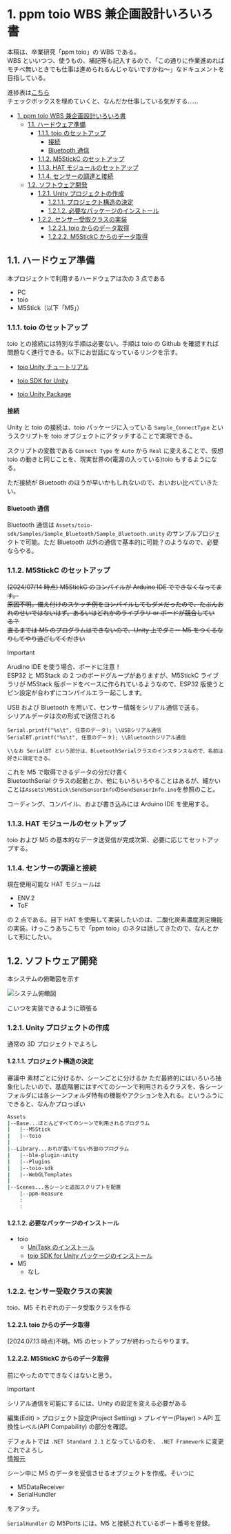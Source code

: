 # 1. ppm toio WBS 兼企画設計いろいろ書

本稿は、卒業研究「ppm toio」の WBS である。\
WBS といいつつ、使うもの、補記等も記入するので、「この通りに作業進めればモチベ無いときでも仕事は進められるんじゃないですかね～」なドキュメントを目指している。

進捗表は[こちら](https://docs.google.com/spreadsheets/d/1U639k4QWcusb2OYTR_0ER-CtmLVivnQl1xtwEm9VkqM/edit?usp=sharing)\
チェックボックスを埋めていくと、なんだか仕事している気がする……

- [1. ppm toio WBS 兼企画設計いろいろ書](#1-ppm-toio-wbs-兼企画設計いろいろ書)
	- [1.1. ハードウェア準備](#11-ハードウェア準備)
		- [1.1.1. toio のセットアップ](#111-toio-のセットアップ)
			- [接続](#接続)
			- [Bluetooth 通信](#bluetooth-通信)
		- [1.1.2. M5StickC のセットアップ](#112-m5stickc-のセットアップ)
		- [1.1.3. HAT モジュールのセットアップ](#113-hat-モジュールのセットアップ)
		- [1.1.4. センサーの調達と接続](#114-センサーの調達と接続)
	- [1.2. ソフトウェア開発](#12-ソフトウェア開発)
		- [1.2.1. Unity プロジェクトの作成](#121-unity-プロジェクトの作成)
			- [1.2.1.1. プロジェクト構造の決定](#1211-プロジェクト構造の決定)
			- [1.2.1.2. 必要なパッケージのインストール](#1212-必要なパッケージのインストール)
		- [1.2.2. センサー受取クラスの実装](#122-センサー受取クラスの実装)
			- [1.2.2.1. toio からのデータ取得](#1221-toio-からのデータ取得)
			- [1.2.2.2. M5StickC からのデータ取得](#1222-m5stickc-からのデータ取得)

## 1.1. ハードウェア準備

本プロジェクトで利用するハードウェアは次の 3 点である

- PC
- toio
- M5Stick（以下「M5」）

### 1.1.1. toio のセットアップ

toio との接続には特別な手順は必要ない。手順は toio の Github を確認すれば問題なく進行できる。以下にお世話になっているリンクを示す。

- [toio Unity チュートリアル](https://github.com/morikatron/toio-sdk-for-unity/blob/main/docs/tutorials_basic.md)

- [toio SDK for Unity](https://github.com/morikatron/toio-sdk-for-unity/blob/main/docs/download_sdk.md)

- [toio Unity Package](https://github.com/morikatron/toio-sdk-for-unity/releases/)

#### 接続

Unity と toio の接続は、toio パッケージに入っている `Sample_ConnectType` というスクリプトを toio オブジェクトにアタッチすることで実現できる。

スクリプトの変数である `Connect Type` を `Auto` から `Real` に変えることで、仮想 toio の動きと同じことを、現実世界の(電源の入っている)toio もするようになる。

ただ接続が Bluetooth のほうが早いかもしれないので、おいおい比べていきたい。

#### Bluetooth 通信

Bluetooth 通信は `Assets/toio-sdk/Samples/Sample_Bluetooth/Sample_Bluetooth.unity` のサンプルプロジェクトで可能。ただ Bluetooth 以外の通信で基本的に可能？のようなので、必要ならやる。

### 1.1.2. M5StickC のセットアップ

~~(2024/07/14 時点) M5StickC のコンパイルが Arduino IDE でできなくなってます。\
原因不明。備え付けのスケッチ例をコンパイルしてもダメだったので、たぶんおれのせいではないはず。あるいはどれかのライブラリ or ボードが競合している？\
直るまでは M5 のプログラムはできないので、Unity 上でダミー M5 をつくるなりしてやり過ごしてください~~

> [!IMPORTANT]
> Arudino IDE を使う場合、ボードに注意！\
> ESP32 と M5Stack の 2 つのボードグループがありますが、M5StickC ライブラリが M5Stack 版ボードをベースに作られているようなので、ESP32 版使うとピン設定が合わずにコンパイルエラー起こします。

USB および Bluetooth を用いて、センサー情報をシリアル通信で送る。\
シリアルデータは次の形式で送信される

```Arduino
Serial.printf("%s\t", 任意のデータ); \\USBシリアル通信
SerialBT.printf("%s\t", 任意のデータ); \\Bluetoothシリアル通信

\\なお SerialBT という部分は、BluetoothSerialクラスのインスタンスなので、名前は好きに設定できる。
```

これを M5 で取得できるデータの分だけ書く\
BluetoothSerial クラスの起動とか、他にもいろいろやることはあるが、細かいことは`Assets\M5Stick\SendSensorInfo`の`SendSensorInfo.ino`を参照のこと。

コーディング、コンパイル、および書き込みには Arduino IDE を使用する。

### 1.1.3. HAT モジュールのセットアップ

toio および M5 の基本的なデータ送受信が完成次第、必要に応じてセットアップする。

### 1.1.4. センサーの調達と接続

現在使用可能な HAT モジュールは

- ENV.2
- ToF

の 2 点である。目下 HAT を使用して実装したいのは、二酸化炭素濃度測定機能の実装。けっこうあちこちで「ppm toio」のネタは話してきたので、なんとかして形にしたい。

## 1.2. ソフトウェア開発

本システムの俯瞰図を示す

![システム俯瞰図](system_overview.jpg)

こいつを実装できるように頑張る

### 1.2.1. Unity プロジェクトの作成

通常の 3D プロジェクトでよろし

#### 1.2.1.1. プロジェクト構造の決定

審議中
素材ごとに分けるか、シーンごとに分けるか
ただ最終的にはいろいろ抽象化したいので、基底階層にはすべてのシーンで利用されるクラスを、各シーンフォルダには各シーンフォルダ特有の機能やアクションを入れる。というふうにできると、なんかプロっぽい

```cmd
Assets
|--Base...ほとんどすべてのシーンで利用されるプログラム
|	|--M5Stick
|	|--toio
|
|--Library...おれが書いてない外部のプログラム
|	|--ble-plugin-unity
|	|--Plugins
|	|--toio-sdk
|	|--WebGLTemplates
|
|--Scenes...各シーンと追加スクリプトを配置
	|--ppm-measure
	:
	:
```

#### 1.2.1.2. 必要なパッケージのインストール

- toio
  - [UniTask のインストール](https://github.com/morikatron/toio-sdk-for-unity/blob/main/docs/download_sdk.md)
  - [toio SDK for Unity パッケージのインストール](https://github.com/morikatron/toio-sdk-for-unity/releases/)
- M5
  - なし

### 1.2.2. センサー受取クラスの実装

toio、M5 それぞれのデータ受取クラスを作る

#### 1.2.2.1. toio からのデータ取得

(2024.07.13 時点)不明。M5 のセットアップが終わったらやります。

#### 1.2.2.2. M5StickC からのデータ取得

前にやったのでできなくはないと思う。

> [!IMPORTANT]
> シリアル通信を可能にするには、Unity の設定を変える必要がある
>
> 編集(Edit) > プロジェクト設定(Project Setting) > プレイヤー(Player) > API 互換性レベル(API Compability)
> の部分を確認。
>
> デフォルトでは `.NET Standard 2.1` となっているのを、 `.NET Framework` に変更\
> これでよろし\
> [情報元](https://qiita.com/Ninagawa123/items/f6595dcf788dd316be8a)

シーン中に M5 のデータを受信させるオブジェクトを作成。そいつに

- M5DataReceiver
- SerialHundler

をアタッチ。

`SerialHundler` の M5Ports には、M5 と接続されているポート番号を登録。
